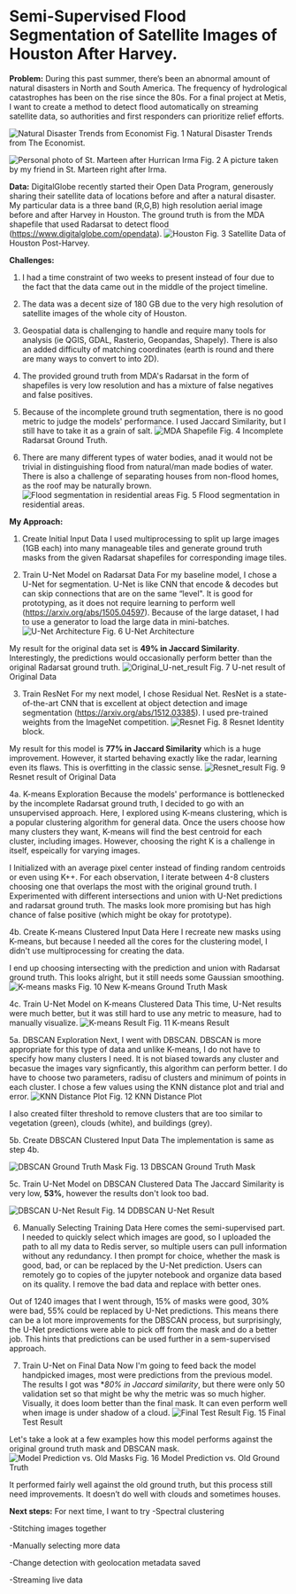 # Semi-Supervised Flood Segmentation of Satellite Images of Houston After Harvey. 

**Problem:** 
During this past summer, there’s been an abnormal amount of natural disasters in North and South America. The frequency of hydrological catastrophes has been on the rise since the 80s. For a final project at Metis, I want to create a method to detect flood automatically on streaming satellite data, so authorities and first responders can prioritize relief efforts.

![Natural Disaster Trends from Economist](Images/Economist_Trend.png?raw=true "Title")
Fig. 1 Natural Disaster Trends from The Economist.

![Personal photo of St. Marteen after Hurrican Irma](Images/St.Marteen.png?raw=true "Title")
Fig. 2 A picture taken by my friend in St. Marteen right after Irma.


**Data:** 
DigitalGlobe recently started their Open Data Program, generously sharing their satellite data of locations before and after a natural disaster. My particular data is a three band (R,G,B) high resolution aerial image before and after Harvey in Houston. The ground truth is from the MDA shapefile that used Radarsat to detect flood (https://www.digitalglobe.com/opendata).
![Houston](Images/Entire_Data.png?raw=true "Title")
Fig. 3 Satellite Data of Houston Post-Harvey.


**Challenges:** 
1. I had a time constraint of two weeks to present instead of four due to the fact that the data came out in the middle of the project timeline. 

2. The data was a decent size of 180 GB due to the very high resolution of satellite images of the whole city of Houston.

3. Geospatial data is challenging to handle and require many tools for analysis (ie QGIS, GDAL, Rasterio, Geopandas, Shapely). There is also an added difficulty of matching coordinates (earth is round and there are many ways to convert to into 2D).

4. The provided ground truth from MDA's Radarsat in the form of shapefiles is very low resolution and has a mixture of false negatives and false positives. 

5. Because of the incomplete ground truth segmentation, there is no good metric to judge the models' performance. I used Jaccard Similarity, but I still have to take it as a grain of salt.
![MDA Shapefile](Images/MDA_mask.png?raw=true "Title")
Fig. 4 Incomplete Radarsat Ground Truth.

6. There are many different types of water bodies, anad it would not be trivial in distinguishing flood from natural/man made bodies of water. There is also a challenge of separating houses from non-flood homes, as the roof may be naturally brown.
![Flood segmentation in residential areas](Images/Challenge-houses.png?raw=true "Title")
Fig. 5 Flood segmentation in residential areas. 
 

**My Approach:**
1. Create Initial Input Data
I used multiprocessing to split up large images (1GB each) into many manageable tiles and generate ground truth masks from the given Radarsat shapefiles for corresponding image tiles.


2. Train U-Net Model on Radarsat Data
For my baseline model, I chose a U-Net for segmentation. U-Net is like CNN that encode & decodes but can skip connections that are on the same “level". It is good for prototyping, as it does not require 
learning to perform well (https://arxiv.org/abs/1505.04597).
Because of the large dataset, I had to use a generator to load the large data in mini-batches.
![U-Net Architecture](Images/UNet_Architecture.png?raw=true "Title")
Fig. 6 U-Net Architecture

My result for the original data set is **49% in Jaccard Similarity**. Interestingly, the predictions would occasionally perform better than the original Radarsat ground truth.
![Original_U-net_result](Images/Original_U-net_result.png?raw=true "Title")
Fig. 7 U-net result of Original Data
 

3. Train ResNet
For my next model, I chose Residual Net. ResNet is a state-of-the-art CNN that is excellent at object detection and image segmentation (https://arxiv.org/abs/1512.03385). I used pre-trained weights from the ImageNet competition.
![Resnet](Images/Resnet.png?raw=true "Title")
Fig. 8 Resnet Identity block.

My result for this model is **77% in Jaccard Similarity** which is a huge improvement. However, it started behaving exactly like the radar, learning even its flaws. This is overfitting in the classic sense.
![Resnet_result](Images/Resnet_result.png?raw=true "Title")
Fig. 9 Resnet result of Original Data
 

4a. K-means Exploration
Because the models' performance is bottlenecked by the incomplete Radarsat ground truth, I decided to go with an unsupervised approach. Here, I explored using K-means clustering, which is a popular clustering algorithm for general data. Once the users choose how many clusters they want, K-means will find the best centroid for each cluster, including images. However, choosing the right K is a challenge in itself, espeically for varying images.

I Initialized with an average pixel center instead of finding random centroids or even using K++. For each observation, I iterate between 4-8 clusters choosing one that overlaps the most with the original ground truth. I Experimented with different intersections and union with U-Net predictions and radarsat ground truth. The masks look more promising but has high chance of false positive (which might be okay for prototype).


4b. Create K-means Clustered Input Data
Here I recreate new masks using K-means, but because I needed all the cores for the clustering model, I didn't use multiprocessing for creating the data.

I end up choosing intersecting with the prediction and union with Radarsat ground truth. 	This looks alright, but it still needs some Gaussian smoothing.
![K-means masks](Images/K-means_mask.png?raw=true "Title")
Fig. 10 New K-means Ground Truth Mask


4c. Train U-Net Model on K-means Clustered Data
This time, U-Net results were much better, but it was still hard to use any metric to measure, had to manually visualize.
![K-means Result](Images/K-means_Result.png?raw=true "Title")
Fig. 11 K-means Result
  
  
5a. DBSCAN Exploration 
Next, I went with DBSCAN. DBSCAN is more appropriate for this type of data and unlike K-means, I do not have to specify how many clusters I need. It is not biased towards any cluster and becasue the images vary signficantly, this algorithm can perform better.	I do have to choose two parameters, radisu of clusters and minimum of points in each cluster. I chose a few values using the KNN distance plot and trial and error.
![KNN Distance Plot](Images/KNN_Distance.png?raw=true "Title")
Fig. 12 KNN Distance Plot

I also created filter threshold to remove clusters that are too similar to vegetation (green), clouds (white), and buildings (grey).


5b. Create DBSCAN Clustered Input Data 
The implementation is same as step 4b.

![DBSCAN Ground Truth Mask](Images/DBSCAN_Exploration.png?raw=true "Title")
Fig. 13 DBSCAN Ground Truth Mask


5c. Train U-Net Model on DBSCAN Clustered Data 
The Jaccard Similarity is very low, **53%**, however the results don't look too bad.

![DBSCAN U-Net Result](Images/DBSCAN_UNET.png?raw=true "Title")
Fig. 14 DDBSCAN U-Net Result
	 
   
6. Manually Selecting Training Data 
Here comes the semi-supervised part. I needed to quickly select which images are good, so I uploaded the path to all my data to Redis server, so multiple users can pull information without any redundancy. I then prompt for choice, whether the mask is good, bad, or can be replaced by the U-Net prediction. Users can remotely go to copies of the jupyter notebook and organize data based on its quality. I remove the bad data and replace with better ones.

Out of 1240 images that I went through, 15% of masks were good, 30% were bad, 55% could be replaced by U-Net predictions. This means there can be a lot more improvements for the DBSCAN process, but surprisingly, the U-Net predictions were able to pick off from the mask and do a better job. This hints that predictions can be used further in a sem-supervised approach.


7. Train U-Net on Final Data
Now I'm going to feed back the model handpicked images, most were predictions from the previous model.
The results I got was **80% in Jaccard similarity*, but there were only 50 validation set so that might be why the metric was so much higher. Visually, it does loom better than the final mask. It can even perform well when image is under shadow of a cloud.
![Final Test Result](Images/Final_Validation_2.png?raw=true "Title")
Fig. 15 Final Test Result

Let's take a look at a few examples how this model performs against the original ground truth mask and DBSCAN mask.
![Model Prediction vs. Old Masks](Images/Comparison_with_old_4.png?raw=true "Title")
Fig. 16 Model Prediction vs. Old Ground Truth
	
It performed fairly well against the old ground truth, but this process still need improvements. It doesn’t do well with clouds and sometimes houses.


**Next steps:**
For next time, I want to try
-Spectral clustering

-Stitching images together

-Manually selecting more data

-Change detection with geolocation metadata saved

-Streaming live data


